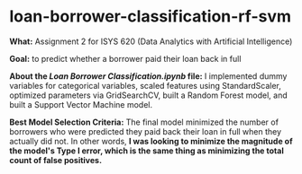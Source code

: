 # loan-borrower-classification-rf-svm
<b>What:</b> Assignment 2 for ISYS 620 (Data Analytics with Artificial Intelligence)

<b>Goal:</b> to predict whether a borrower paid their loan back in full

<b>About the <i>Loan Borrower Classification.ipynb</i> file:</b> I implemented dummy variables for categorical variables, scaled features using StandardScaler, optimized parameters via GridSearchCV, built a Random Forest model, and built a Support Vector Machine model. 

<b>Best Model Selection Criteria:</b> The final model minimized the number of borrowers who were predicted they paid back their loan in full when they actually did not. In other words, <b>I was looking to minimize the magnitude of the model's Type I error, which is the same thing as minimizing the total count of false positives.</b>
